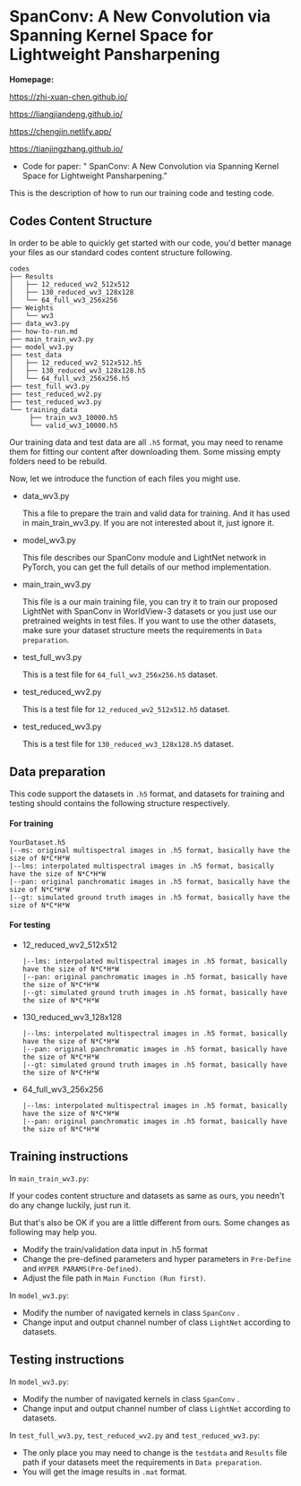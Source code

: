 # SpanConv: A New Convolution via Spanning Kernel Space for Lightweight Pansharpening

**Homepage:**

https://zhi-xuan-chen.github.io/

https://liangjiandeng.github.io/

https://chengjin.netlify.app/

https://tianjingzhang.github.io/

- Code for paper: " SpanConv: A New Convolution via Spanning Kernel Space for Lightweight Pansharpening."

This is the description of how to run our training code and testing code. 

## Codes Content Structure

In order to be able to quickly get started with our code, you'd better manage your files as our standard codes content structure following.

```
codes
├── Results
│   ├── 12_reduced_wv2_512x512
│   ├── 130_reduced_wv3_128x128
│   └── 64_full_wv3_256x256
├── Weights
│   └── wv3
├── data_wv3.py
├── how-to-run.md
├── main_train_wv3.py
├── model_wv3.py
├── test_data
│   ├── 12_reduced_wv2_512x512.h5
│   ├── 130_reduced_wv3_128x128.h5
│   └── 64_full_wv3_256x256.h5
├── test_full_wv3.py
├── test_reduced_wv2.py
├── test_reduced_wv3.py
└── training_data
     ├── train_wv3_10000.h5
     └── valid_wv3_10000.h5
```

Our training data and test data are all `.h5` format, you may need to rename them for fitting our content after downloading them. Some missing empty folders need to be rebuild.

Now, let we introduce the function of each files you might use.

- data_wv3.py

  This a file to prepare the train and valid data for training. And it has used in main_train_wv3.py.  If you are not interested about it, just ignore it.

- model_wv3.py

  This file describes our SpanConv module and LightNet network in PyTorch, you can get the full details of our method implementation.

- main_train_wv3.py

  This file is a our main training file, you can try it to train our proposed LightNet with SpanConv            in WorldView-3 datasets or you just use our pretrained weights in test files. If you want to use the other datasets, make sure your dataset structure meets the requirements in `Data preparation`.

- test_full_wv3.py

  This is a test file for `64_full_wv3_256x256.h5` dataset.

- test_reduced_wv2.py

  This is a test file for `12_reduced_wv2_512x512.h5` dataset.

- test_reduced_wv3.py

  This is a test file for `130_reduced_wv3_128x128.h5` dataset.

## Data preparation

This code support the datasets in `.h5` format, and datasets for training and testing should contains the following structure respectively.

#### For training

```
YourDataset.h5
|--ms: original multispectral images in .h5 format, basically have the size of N*C*H*W 
|--lms: interpolated multispectral images in .h5 format, basically have the size of N*C*H*W 
|--pan: original panchromatic images in .h5 format, basically have the size of N*C*H*W 
|--gt: simulated ground truth images in .h5 format, basically have the size of N*C*H*W  
```

#### For testing

- 12_reduced_wv2_512x512

  ```
  |--lms: interpolated multispectral images in .h5 format, basically have the size of N*C*H*W 
  |--pan: original panchromatic images in .h5 format, basically have the size of N*C*H*W 
  |--gt: simulated ground truth images in .h5 format, basically have the size of N*C*H*W  
  ```

- 130_reduced_wv3_128x128

  ```
  |--lms: interpolated multispectral images in .h5 format, basically have the size of N*C*H*W 
  |--pan: original panchromatic images in .h5 format, basically have the size of N*C*H*W 
  |--gt: simulated ground truth images in .h5 format, basically have the size of N*C*H*W  
  ```

- 64_full_wv3_256x256

  ```
  |--lms: interpolated multispectral images in .h5 format, basically have the size of N*C*H*W 
  |--pan: original panchromatic images in .h5 format, basically have the size of N*C*H*W 
  ```

## Training instructions

In `main_train_wv3.py`:

If your codes content structure and datasets as same as ours, you needn't do any change luckily, just run it. 

But that's also be OK if you are a little different from ours. Some changes as following may help you.

- Modify the train/validation data input in .h5 format
- Change the pre-defined parameters and hyper parameters in `Pre-Define` and `HYPER PARAMS(Pre-Defined)`.
- Adjust the file path in `Main Function (Run first)`.

In `model_wv3.py`:

- Modify the number of navigated kernels in class `SpanConv` .
- Change input and output channel number of  class `LightNet` according to datasets.

## Testing instructions

In `model_wv3.py`:

- Modify the number of navigated kernels in class `SpanConv` .
- Change input and output channel number of  class `LightNet` according to datasets.

In `test_full_wv3.py`, `test_reduced_wv2.py` and `test_reduced_wv3.py`:

- The only place you may need to change is the `testdata` and `Results` file path if your datasets meet the requirements in `Data preparation`.
- You will get the image results in `.mat` format.
